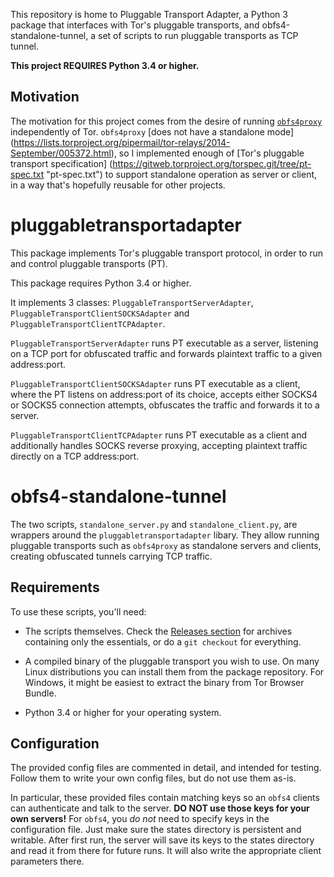 This repository is home to Pluggable Transport Adapter, a Python 3 package that 
interfaces with Tor's pluggable transports, and obfs4-standalone-tunnel, a set 
of scripts to run pluggable transports as TCP tunnel.

**This project REQUIRES Python 3.4 or higher.**

## Motivation
The motivation for this project comes from the desire of running 
[`obfs4proxy`](https://github.com/Yawning/obfs4/tree/master/obfs4proxy) 
independently of Tor. `obfs4proxy` [does not have a standalone mode]
(https://lists.torproject.org/pipermail/tor-relays/2014-September/005372.html), 
so I implemented enough of [Tor's pluggable transport specification]
(https://gitweb.torproject.org/torspec.git/tree/pt-spec.txt "pt-spec.txt") to 
support standalone operation as server or client, in a way that's hopefully 
reusable for other projects.

# pluggabletransportadapter

This package implements Tor's pluggable transport protocol, in order to run 
and control pluggable transports (PT).

This package requires Python 3.4 or higher.

It implements 3 classes: `PluggableTransportServerAdapter`, 
`PluggableTransportClientSOCKSAdapter` and `PluggableTransportClientTCPAdapter`.

`PluggableTransportServerAdapter` runs PT executable as a server, listening on
a TCP port for obfuscated traffic and forwards plaintext traffic to a given
address:port.

`PluggableTransportClientSOCKSAdapter` runs PT executable as a client, where the
PT listens on address:port of its choice, accepts either SOCKS4 or SOCKS5 
connection attempts, obfuscates the traffic and forwards it to a server.

`PluggableTransportClientTCPAdapter` runs PT executable as a client and 
additionally handles SOCKS reverse proxying, accepting plaintext traffic 
directly on a TCP address:port.

# obfs4-standalone-tunnel

The two scripts, `standalone_server.py` and `standalone_client.py`, are wrappers
around the `pluggabletransportadapter` libary. They allow running pluggable 
transports such as `obfs4proxy` as standalone servers and clients, creating
obfuscated tunnels carrying TCP traffic.

## Requirements

To use these scripts, you'll need:

* The scripts themselves. Check the
[Releases section](https://github.com/twisteroidambassador/pluggabletransportadapter/releases)
for archives containing only the essentials, or do a `git checkout` for everything.

* A compiled binary of the pluggable transport you wish to use. On many Linux
distributions you can install them from the package repository. For Windows, it
might be easiest to extract the binary from Tor Browser Bundle.

* Python 3.4 or higher for your operating system.

## Configuration

The provided config files are commented in detail, and intended for testing.
Follow them to write your own config files, but do not use them as-is.

In particular, these provided files contain
matching keys so an `obfs4` clients can authenticate and talk to the server. 
**DO NOT use those keys for your own servers!** For `obfs4`, you *do not* need to
specify keys in the configuration file. Just make sure the states directory is
persistent and writable. After first run, the server will save its keys to the
states directory and read it from there for future runs. It will also write the
appropriate client parameters there.
